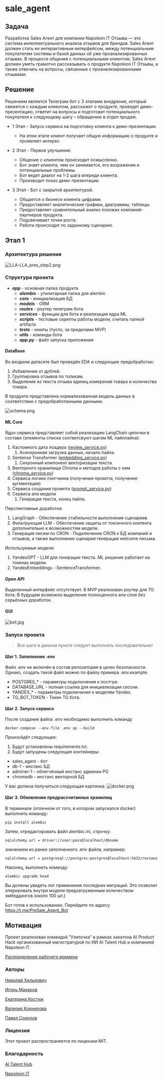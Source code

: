 # sale_agent
## Задача

Разработка Sales Агент для компании Napoleon IT Отзывы — это система интеллектуального анализа отзывов для брендов. 
Sales Агент должен стать ее интерактивным интерфейсом, между потенциальным покупателем системы и базой данных об уже 
проанализированных отзывах. В процессе общения с потенциальными клиентом, Sales Агент должен уметь грамотно рассказывать 
о продукте Napoleon IT Отзывы, а также отвечать на вопросы, связанные с проанализированными отзывами.

## Решение

Решением является Телеграм бот с 3 этапами внедрения, который свяжется с каждым клиентом, расскажет о продукте, 
проведет демо-презентацию, ответит на вопросы и подготовит потенциального покупателя к следующему шагу – обращению в 
отдел продаж.

- 1 Этап - Запуск сервиса на подготовку клиента к демо-презентации. 
  - На этом этапе клиент получает общую информацию о продукте и проявляет интерес.

- 2 Этап - Первое улучшение. 
  - Общение с клиентом происходит осмысленно. 
  - Бот знает клиента, чем он занимается, его возражения и потенциальные проблемы. 
  - Бот ведет диалог на 1-2 шага впереди клиента. 
  - Производит показ демо-презентации.

- 3 Этап - Бот с закрытой архитектурой. 
  - Общается о бизнесе клиента цифрами. 
  - Предоставляет аналитические графики, диаграммы, таблицы. 
  - Предоставляет сравнительный анализ похожих компаний-партнеров продукта. 
  - Подсвечивает точки роста. 
  - Работа происходит по заданному сценарию.

## Этап 1

### Архитектура решения
![LLA-LLA_pres_step2.png](readme_files%2FLLA-LLA_pres_step2.png)

### Структура проекта

- **_app_** - основная папка продукта
  - **_alembic_** - утилитарная папка для alembic
  - **_core_** - инициализация БД
  - **_models_** - ORM
  - **_routes_** - роутер телеграм бота
  - **_services_** - функции для бота и реализация ядра ML
  - **_scripts_** - тестовые скрипты работы модели, считать папкой artifacts
  - **_tests_** - юниты (пусто, за пределами MVP)
  - **_utils_** - команды бота
  - **_app.py_** - файл запуска приложения

#### DataBase
Во входном датасете был проведён EDA и следующие предобработки:
1. Избавление от дублей.
2. Группировка отзывов по топикам.
3. Выделение из текста отзыва единиц измерения товара и количества товара.

В продукте представлена нормализованная модель данных в соответствии с предобработанными данными.

![schema.png](readme_files%2Fschema.png)

#### ML Core
Ядро сервиса представляет собой реализацию LangChain цепочки в составе (элементы списка соответсвуют шагам ML пайплайна):
1. Кастомного дата лоадера ([review_service.py](app%2Fservices%2Freview_service.py))
   1. Асинхронная загрузка данных, начало пайпа.
2. Sentense Transformer ([embedding_service.py](app%2Fservices%2Fembedding_service.py))
   1. Сихронный компонент векторизации текста.
3. Векторного хранилища Chroma и методов работы с ним ([chroma_service.py](app%2Fservices%2Fchroma_service.py))
4. Сервиса логики лэнгчеина (получение промпта, получение аугментации)
5. Сервиса создания промпта ([prompt_service.py](app%2Fservices%2Fprompt_service.py))
6. Сервиса апи модели
   1. Генерация текста, конец пайпа.

Перспективные доработки:
1. LangGraph - Обеспечение стабильности выполнения сценариев.
2. Фильтрующая LLM - Обеспечение защиты от токсичного контента дополнительно к возможностям модели.
3. Генерация писем по CRON - Подключение CRON к БД компаний и отзывов, а также выполнение сценария генерации welcome письма.

Используемые модели:
1. YandexGPT - LLM для генерации текста. ML решение работает на токенах модели.
2. YandexEmbeddings - SentenceTransformer.

#### Open API
Выделенный интерфейс отсутствует. В MVP реализован роутер для TG бота. 
В будущем возможно выделение полноценного апи слоя без серьёзных доработок. 

#### GUI
![bot.jpg](readme_files%2Fbot.jpg)

### Запуск проекта
> Все шаги в данном пункте следует выполнять последовательно!
#### Шаг 1. Заполнение .env
Файл .env не включён в состав репозитория в целях безопасности. Однако, создать такой файл можно по файлу примера .env.example:
- POSTGRES_* - параметры подключения к постгре.
- DATABASE_URL - полная ссылка для инициализации сессии.
- YANDEX_* - параметры подключения к моделям Yandex.
- TG_BOT_TOKEN - Токен TG бота.

#### Шаг 2. Запуск сервиса
После создания файла .env необходимо выполнить команду 

`docker-compose --env-file .env up --build`

Произойдёт следующее:

1. Будут установлены requirements.txt.
2. Будут запущены следующие контейнеры:
- sales_agent - бот
- db-1 - инстанс БД
- adminer-1 - облегчённый инстанс админки PG
- chromadb - инстанс векторной БД

У вас должна получиться следующая картинка:
![docker.png](readme_files%2Fdocker.png)

#### Шаг 3. Обновление предрассчитанных хранилищ
В терминале (отличном от того, в котором запускался docker) выполнить команду:

`pip install alembic`

Затем, отредактировать файл alembic.ini, строчку:

`sqlalchemy.url = driver://user:pass@localhost/dbname`

значением из ранее заполненного .env файла, например:

`sqlalchemy.url = postgresql://postgres:postgres@localhost:5432/reviews`

Наконец, выполнить команду:

`alembic upgrade head` 

Вы должны увидеть лог применения последних миграций. Это позволит оперировать внутри модели предзагруженным количеством 
эмбеддингов (около 100 шт.)

Бот готов к использованию. Перейдите по адресу https://t.me/PreSale_Agent_Bot

## Мотивация

Проект реализован командой “Улиточка” в рамках хакатона AI Product Hack организованный магистратурой по ИИ AI Talent Hub и компанией Napoleon IT.

[Распределение рабочего времени](https://wiki.yandex.ru/homepage/proekt-sale-agent/plan-zadach-i-vremeni/)

### Авторы

[Николай Хилькович](https://t.me/HIKKI010)

[Игорь Макаров](https://t.me/qeshtir)

[Екатерина Костюк](https://t.me/Jenova_13)

[Валерия Корнилова](https://t.me/va_vak)

[Павел Соколов](https://t.me/SPI_q)

### Лицензия

Этот проект распространяется по лицензии MIT.

### Благодарность

[AI Talent Hub](https://ai.itmo.ru/)

[Napoleon IT](https://napoleonit.ru/)
